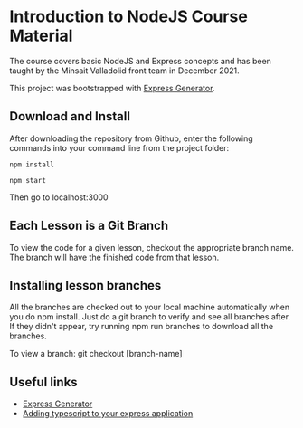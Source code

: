 # Introduction to NodeJS Course Material
The course covers basic NodeJS and Express concepts and has been taught by the Minsait Valladolid front team in December 2021.

This project was bootstrapped with [Express Generator](https://expressjs.com/es/starter/generator.html).

## Download and Install
After downloading the repository from Github, enter the following commands into your command line from the project folder:

`npm install`

`npm start`

Then go to localhost:3000


## Each Lesson is a Git Branch
To view the code for a given lesson, checkout the appropriate branch name. The branch will have the finished code from that lesson.

## Installing lesson branches
All the branches are checked out to your local machine automatically when you do npm install. Just do a git branch to verify and see all branches after. If they didn't appear, try running npm run branches to download all the branches.

To view a branch: git checkout [branch-name]

## Useful links

- [Express Generator](https://expressjs.com/es/starter/generator.html)
- [Adding typescript to your express application](https://www.pullrequest.com/blog/intro-to-using-typescript-in-a-nodejs-express-project/)
